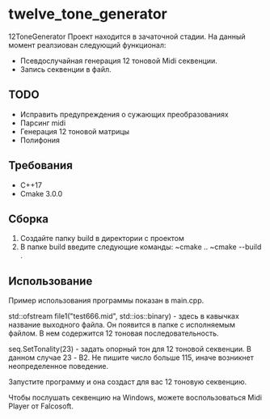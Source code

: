 # twelve_tone_generator
12ToneGenerator
Проект находится в зачаточной стадии. На данный момент реалзиован следующий функционал:
- Псевдослучайная генерация 12 тоновой Midi секвенции.
- Запись секвенции в файл.

## TODO
- Исправить предупреждения о сужающих преобразованиях
- Парсинг midi
- Генерация 12 тоновой матрицы
- Полифония

## Требования
- С++17
- Cmake 3.0.0

## Сборка
1) Создайте папку build в директории с проектом
2) В папке build введите следующие команды:
	~cmake ..
	~cmake --build .
	
## Использование
Пример использования программы показан в main.cpp.

std::ofstream file1("test666.mid", std::ios::binary) - здесь в кавычках название выходного файла.
Он появится в папке с исполняемым файлом. В нем содержится 12 тоновая последовательность.

seq.SetTonality(23) - задать опорный тон для 12 тоновой секвенции. В данном случае 23 - B2.
Не пишите число больше 115, иначе возникнет неопределенное поведение.

Запустите программу и она создаст для вас 12 тоновую секвенцию.

Чтобы послушать секвенцию на Windows, можете воспользоваться Midi Player от Falcosoft.